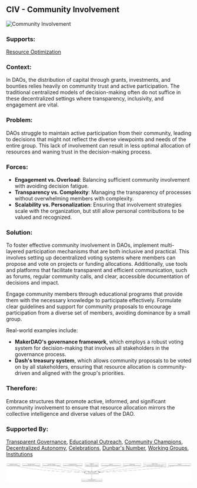 ## CIV - Community Involvement

![Community Involvement](./output/illustration/community_involvement_illustration_v3.png)

### Supports:
[Resource Optimization](./resource_optimization.html)

### Context:
In DAOs, the distribution of capital through grants, investments, and bounties relies heavily on community trust and active participation. The traditional centralized models of decision-making often do not suffice in these decentralized settings where transparency, inclusivity, and engagement are vital.

### Problem:
DAOs struggle to maintain active participation from their community, leading to decisions that might not reflect the diverse viewpoints and needs of the entire group. This lack of involvement can result in less optimal allocation of resources and waning trust in the decision-making process.

### Forces:
- **Engagement vs. Overload**: Balancing sufficient community involvement with avoiding decision fatigue.
- **Transparency vs. Complexity**: Managing the transparency of processes without overwhelming members with complexity.
- **Scalability vs. Personalization**: Ensuring that involvement strategies scale with the organization, but still allow personal contributions to be valued and recognized.

### Solution:
To foster effective community involvement in DAOs, implement multi-layered participation mechanisms that are both inclusive and practical. This involves setting up decentralized voting systems where members can propose and vote on projects or funding allocations. Additionally, use tools and platforms that facilitate transparent and efficient communication, such as forums, regular community calls, and clear, accessible documentation of decisions and impact.

Engage community members through educational programs that provide them with the necessary knowledge to participate effectively. Formulate clear guidelines and support for community proposals to encourage participation from a diverse set of members, avoiding dominance by a small group.

Real-world examples include:
- **MakerDAO's governance framework**, which employs a robust voting system for decision-making that involves all stakeholders in the governance process. 
- **Dash's treasury system**, which allows community proposals to be voted on by all stakeholders, ensuring that resource allocation is community-driven and aligned with the group's priorities.

### Therefore:
Embrace structures that promote active, informed, and significant community involvement to ensure that resource allocation mirrors the collective intelligence and diverse values of the DAO.

### Supported By:
[Transparent Governance](./transparent_governance.html), [Educational Outreach](./educational_outreach.html), [Community Champions](./community_champions.html), [Decentralized Autonomy](./decentralized_autonomy.html), [Celebrations](./celebrations.html), [Dunbar's Number](./dunbars_number.html), [Working Groups](./working_groups.html), [Institutions](./institutions.html)

![Community Involvement](./output/community_involvement_specific_graph_v3.png)